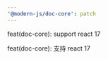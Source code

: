 ```yaml
---
'@modern-js/doc-core': patch
---
```


feat(doc-core): support react 17

feat(doc-core): 支持 react 17

